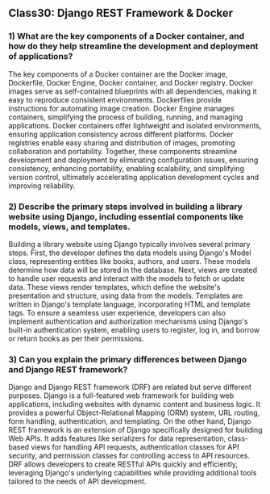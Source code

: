 ## Class30: Django REST Framework & Docker

### 1) What are the key components of a Docker container, and how do they help streamline the development and deployment of applications?

The key components of a Docker container are the Docker image, Dockerfile, Docker Engine, Docker container, and Docker registry. Docker images serve as self-contained blueprints with all dependencies, making it easy to reproduce consistent environments. Dockerfiles provide instructions for automating image creation. Docker Engine manages containers, simplifying the process of building, running, and managing applications. Docker containers offer lightweight and isolated environments, ensuring application consistency across different platforms. Docker registries enable easy sharing and distribution of images, promoting collaboration and portability. Together, these components streamline development and deployment by eliminating configuration issues, ensuring consistency, enhancing portability, enabling scalability, and simplifying version control, ultimately accelerating application development cycles and improving reliability.

### 2) Describe the primary steps involved in building a library website using Django, including essential components like models, views, and templates.

Building a library website using Django typically involves several primary steps. First, the developer defines the data models using Django's Model class, representing entities like books, authors, and users. These models determine how data will be stored in the database. Next, views are created to handle user requests and interact with the models to fetch or update data. These views render templates, which define the website's presentation and structure, using data from the models. Templates are written in Django's template language, incorporating HTML and template tags. To ensure a seamless user experience, developers can also implement authentication and authorization mechanisms using Django's built-in authentication system, enabling users to register, log in, and borrow or return books as per their permissions.

### 3) Can you explain the primary differences between Django and Django REST framework?

Django and Django REST framework (DRF) are related but serve different purposes. Django is a full-featured web framework for building web applications, including websites with dynamic content and business logic. It provides a powerful Object-Relational Mapping (ORM) system, URL routing, form handling, authentication, and templating. On the other hand, Django REST framework is an extension of Django specifically designed for building Web APIs. It adds features like serializers for data representation, class-based views for handling API requests, authentication classes for API security, and permission classes for controlling access to API resources. DRF allows developers to create RESTful APIs quickly and efficiently, leveraging Django's underlying capabilities while providing additional tools tailored to the needs of API development.
